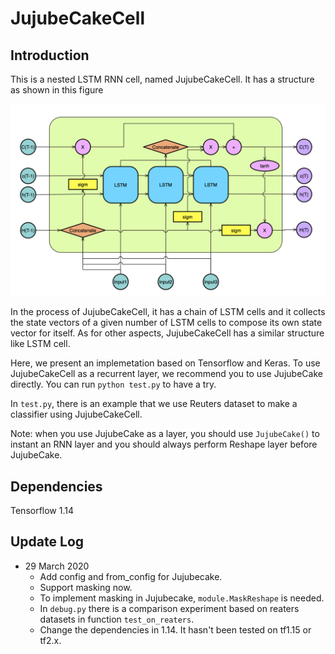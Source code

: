 # JujubeCakeCell

## Introduction

This is a nested LSTM RNN cell, named JujubeCakeCell. It has a structure as shown in this figure

![JujubeCakeCell](figure/Jujubecake.jpg)

In the process of JujubeCakeCell, it has a chain of LSTM cells and it collects the state vectors of a given number of LSTM cells to compose its own state vector for itself. As for other aspects, JujubeCakeCell has a similar structure like LSTM cell.

Here, we present an implemetation based on Tensorflow and Keras. To use JujubeCakeCell as a recurrent layer, we recommend you to use JujubeCake directly. You can run `python test.py` to have a try.

In `test.py`, there is an example that we use Reuters dataset to make a classifier using JujubeCakeCell.

Note: when you use JujubeCake as a layer, you should use `JujubeCake()` to instant an RNN layer and you should always perform Reshape layer before JujubeCake.

## Dependencies

Tensorflow 1.14

## Update Log

* 29 March 2020 
   * Add config and from_config for Jujubecake.
   * Support masking now.
   * To implement masking in Jujubecake, `module.MaskReshape` is needed.
   * In `debug.py` there is a comparison experiment based on reaters datasets in function `test_on_reaters`.
   * Change the dependencies in 1.14. It hasn't been tested on tf1.15 or tf2.x.
